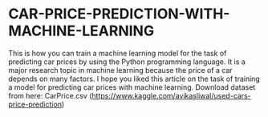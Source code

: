 # CAR-PRICE-PREDICTION-WITH-MACHINE-LEARNING
This is how you can train a machine learning model for the task of predicting car prices by using the Python programming language. It is a major research topic in machine learning because the price of a car depends on many factors. I hope you liked this article on the task of training a model for predicting car prices with machine learning.
Download dataset from here: CarPrice.csv (https://www.kaggle.com/avikasliwal/used-cars-price-prediction)
